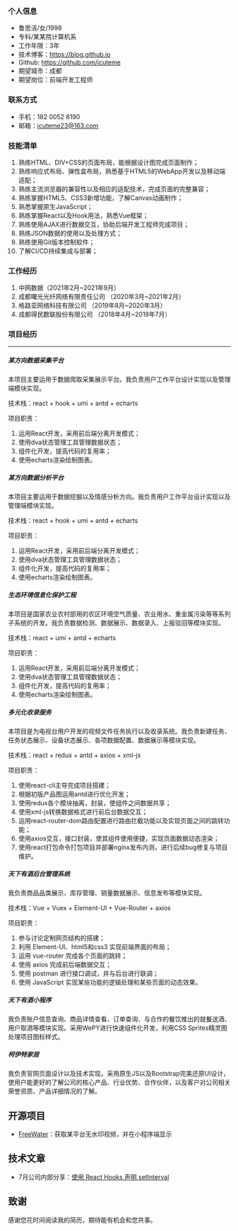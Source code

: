 ### 个人信息

- 鲁思洁/女/1998
- 专科/某某院计算机系
- 工作年限：3年
- 技术博客：https://blog.github.io
- Github: https://github.com/icuteme
- 期望城市：成都
- 期望岗位：前端开发工程师



### 联系方式

- 手机：182 0052 8190
- 邮箱：icuteme23@163.com



### 技能清单

1. 熟练HTML、DIV+CSS的页面布局，能根据设计图完成页面制作；
2. 熟练响应式布局、弹性盒布局，熟悉基于HTML5的WebApp开发以及移动端适配；
3. 熟练主流浏览器的兼容性以及相应的适配技术，完成页面的完整兼容；
4. 熟练掌握HTML5、CSS3新增功能，了解Canvas动画制作；
5. 熟悉掌握原生JavaScript；
6. 熟练掌握React以及Hook用法，熟悉Vue框架；
7. 熟练使用AJAX进行数据交互，协助后端开发工程师完成项目；
8. 熟练JSON数据的使用以及处理方式；
9. 熟练使用Git版本控制软件；
10. 了解CI/CD持续集成与部署；



### 工作经历

1. 中网数据（2021年2月~2021年9月）
2. 成都曙光光纤网络有限责任公司 （2020年3月~2021年2月）
3. 格路亚网络科技有限公司 （2019年8月~2020年3月）
4. 成都得民数联股份有限公司 （2018年4月~2019年7月）



### 项目经历

----

##### 某方向数据采集平台

本项目主要运用于数据爬取采集展示平台。我负责用户工作平台设计实现以及管理端模块实现。

技术栈：react + hook + umi + antd + echarts

项目职责：

1. 运用React开发，采用前后端分离开发模式；
2. 使用dva状态管理工具管理数据状态；
3. 组件化开发，提高代码的复用率；
4. 使用echarts渲染绘制图表。



##### 某方向数据分析平台

本项目主要运用于数据挖掘以及情感分析方向。我负责用户工作平台设计实现以及管理端模块实现。

技术栈：react + hook + umi + antd + echarts

项目职责：

1. 运用React开发，采用前后端分离开发模式；
2. 使用dva状态管理工具管理数据状态；
3. 组件化开发，提高代码的复用率；
4. 使用echarts渲染绘制图表。



##### 生态环境信息化保护工程

本项目是国家农业农村部用的农区环境空气质量、农业用水、重金属污染等等系列子系统的开发。我负责数据检测、数据展示、数据录入、上报驳回等模块实现。

技术栈：react + umi + antd + echarts

项目职责：

1. 运用React开发，采用前后端分离开发模式；
2. 使用dva状态管理工具管理数据状态；
3. 组件化开发，提高代码的复用率；
4. 使用echarts渲染绘制图表。



##### 多元化收录服务

本项目是为电视台用户开发的视频文件任务执行以及收录系统。我负责新建任务、任务状态展示、设备状态展示、各项数据配置、数据展示等模块实现。

技术栈：react + redux + antd + axios + xml-js

项目职责：

1. 使用react-cli主导完成项目搭建；
2. 根据初版产品图运用antd进行优化开发；
3. 使用redux各个模块抽离，封装，使组件之间数据共享；
4. 使用xml-js转换数据格式进行前后台数据交互；
5. 运用react-router-dom路由配置进行路由拦截功能以及实现页面之间的跳转功能；
6. 使用axios交互，接口封装，使其组件使用便捷，实现页面数据动态渲染；
7. 使用react打包命令打包项目并部署nginx发布内测，进行后续bug修复与项目维护。



##### 天下有酒后台管理系统

我负责商品品类展示、库存管理、销量数据展示、信息发布等模块实现。

技术栈：Vue + Vuex + Element-UI + Vue-Router + axios

项目职责：

1. 参与讨论定制网页结构的搭建；
2. 利用 Element-UI、html5和css3 实现前端界面的布局；
3. 运用 vue-router 完成各个页面的跳转；
4. 使用 axios 完成前后端数据交互；
5. 使用 postman 进行接口调试，并与后台进行联调；
6. 使用 JavaScript 实现某些功能的逻辑处理和某些页面的动态效果。



##### 天下有酒小程序 

我负责账户信息查询、商品详情查看、订单查询、与合作的餐饮推出的就餐送酒、用户取酒等模块实现。采用WePY进行快速组件化开发，利用CSS Sprites精灵图处理项目图标样式。



##### 柯伊特家居

我负责官网页面设计以及技术实现。采用原生JS以及Bootstrap完美还原UI设计，使用户能更好的了解公司的核心产品、行业优势、合作伙伴，以及客户对公司相关荣誉资质、产品详细情况的了解。



## 开源项目

- [FreeWater](https://github.com/shaodushu/FreeWater)：获取某平台无水印视频，并在小程序端显示



## 技术文章

- 7月公司内部分享：[使用 React Hooks 声明 setInterval](https://juejin.cn/post/6844904135590936590)



## 致谢

感谢您花时间阅读我的简历，期待能有机会和您共事。